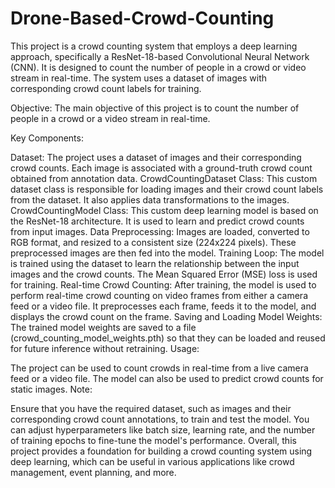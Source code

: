 # Drone-Based-Crowd-Counting
This project is a crowd counting system that employs a deep learning approach, specifically a ResNet-18-based Convolutional Neural Network (CNN). It is designed to count the number of people in a crowd or video stream in real-time. The system uses a dataset of images with corresponding crowd count labels for training.

Objective:
The main objective of this project is to count the number of people in a crowd or a video stream in real-time.

Key Components:

Dataset: The project uses a dataset of images and their corresponding crowd counts. Each image is associated with a ground-truth crowd count obtained from annotation data.
CrowdCountingDataset Class: This custom dataset class is responsible for loading images and their crowd count labels from the dataset. It also applies data transformations to the images.
CrowdCountingModel Class: This custom deep learning model is based on the ResNet-18 architecture. It is used to learn and predict crowd counts from input images.
Data Preprocessing: Images are loaded, converted to RGB format, and resized to a consistent size (224x224 pixels). These preprocessed images are then fed into the model.
Training Loop: The model is trained using the dataset to learn the relationship between the input images and the crowd counts. The Mean Squared Error (MSE) loss is used for training.
Real-time Crowd Counting: After training, the model is used to perform real-time crowd counting on video frames from either a camera feed or a video file. It preprocesses each frame, feeds it to the model, and displays the crowd count on the frame.
Saving and Loading Model Weights: The trained model weights are saved to a file (crowd_counting_model_weights.pth) so that they can be loaded and reused for future inference without retraining.
Usage:

The project can be used to count crowds in real-time from a live camera feed or a video file.
The model can also be used to predict crowd counts for static images.
Note:

Ensure that you have the required dataset, such as images and their corresponding crowd count annotations, to train and test the model.
You can adjust hyperparameters like batch size, learning rate, and the number of training epochs to fine-tune the model's performance.
Overall, this project provides a foundation for building a crowd counting system using deep learning, which can be useful in various applications like crowd management, event planning, and more.
